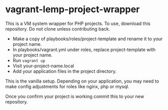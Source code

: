 # vagrant-lemp-project-wrapper

This is a VM system wrapper for PHP projects. To use, download this repository. Do not clone unless contributing back.

- Make a copy of playbooks/roles/project-template and rename it to your project name.
- In playbooks/vagrant.yml under roles, replace project-template with your project name.
- Run `vagrant up`
- Visit your-project-name.local
- Add your application files in the project directory.

This is the vanilla setup. Depending on your application, you may need to make
config adjustments for roles like nginx, php or mysql.

Once you confirm your project is working commit this to your new repository.

